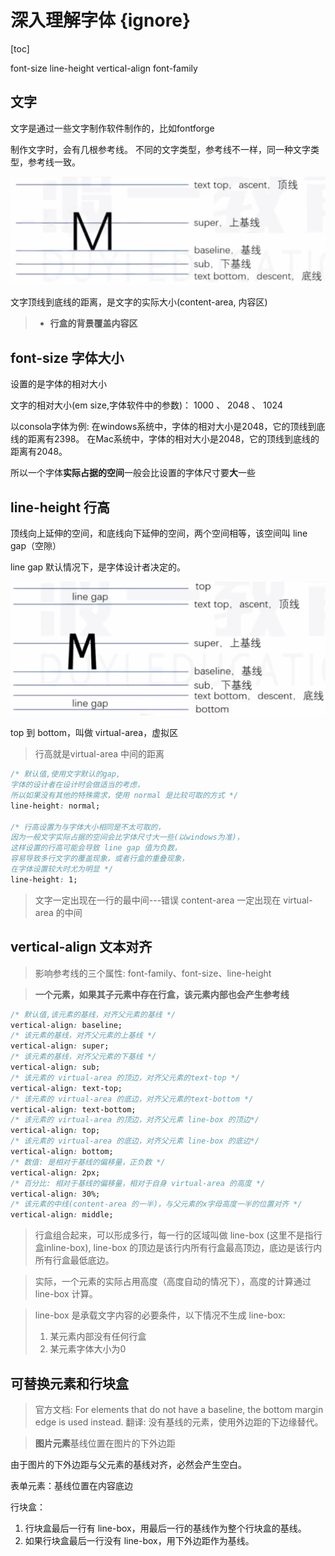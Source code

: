 # 深入理解字体 {ignore}

[toc]

font-size
line-height
vertical-align
font-family

## 文字
文字是通过一些文字制作软件制作的，比如fontforge

制作文字时，会有几根参考线。
不同的文字类型，参考线不一样，同一种文字类型，参考线一致。

![](./img/文字参考线.png)

文字顶线到底线的距离，是文字的实际大小(content-area, 内容区)
> * **行盒的背景覆盖内容区**

## font-size 字体大小

设置的是字体的相对大小

文字的相对大小(em size,字体软件中的参数)： 1000 、 2048 、 1024

以consola字体为例:
在windows系统中，字体的相对大小是2048，它的顶线到底线的距离有2398。
在Mac系统中，字体的相对大小是2048，它的顶线到底线的距离有2048。

所以一个字体**实际占据的空间**一般会比设置的字体尺寸要**大**一些

## line-height 行高

顶线向上延伸的空间，和底线向下延伸的空间，两个空间相等，该空间叫 line gap（空隙）

line gap 默认情况下，是字体设计者决定的。

![](./img/文字参考线与行高.png)

top 到 bottom，叫做 virtual-area，虚拟区

> 行高就是virtual-area 中间的距离

```css
/* 默认值,使用文字默认的gap,
字体的设计者在设计时会做适当的考虑，
所以如果没有其他的特殊需求，使用 normal 是比较可取的方式 */
line-height: normal;

/* 行高设置为与字体大小相同是不太可取的，
因为一般文字实际占据的空间会比字体尺寸大一些(以windows为准)，
这样设置的行高可能会导致 line gap 值为负数，
容易导致多行文字的覆盖现象，或者行盒的重叠现象，
在字体设置较大时尤为明显 */
line-height: 1;
```

> 文字一定出现在一行的最中间---错误
> content-area 一定出现在 virtual-area 的中间

## vertical-align 文本对齐

> 影响参考线的三个属性: font-family、font-size、line-height

> **一个元素，如果其子元素中存在行盒，该元素内部也会产生参考线**

```css
/* 默认值,该元素的基线，对齐父元素的基线 */
vertical-align: baseline;
/* 该元素的基线，对齐父元素的上基线 */
vertical-align: super;
/* 该元素的基线，对齐父元素的下基线 */
vertical-align: sub;
/* 该元素的 virtual-area 的顶边，对齐父元素的text-top */
vertical-align: text-top;
/* 该元素的 virtual-area 的底边，对齐父元素的text-bottom */
vertical-align: text-bottom;
/* 该元素的 virtual-area 的顶边，对齐父元素 line-box 的顶边*/
vertical-align: top;
/* 该元素的 virtual-area 的底边，对齐父元素 line-box 的底边*/
vertical-align: bottom;
/* 数值: 是相对于基线的偏移量，正负数 */
vertical-align: 2px;
/* 百分比: 相对于基线的偏移量，相对于自身 virtual-area 的高度 */
vertical-align: 30%;
/* 该元素的中线(content-area 的一半)，与父元素的x字母高度一半的位置对齐 */
vertical-align: middle;
```

> 行盒组合起来，可以形成多行，每一行的区域叫做 line-box (这里不是指行盒inline-box), line-box 的顶边是该行内所有行盒最高顶边，底边是该行内所有行盒最低底边。

> 实际，一个元素的实际占用高度（高度自动的情况下），高度的计算通过 line-box 计算。

> line-box 是承载文字内容的必要条件，以下情况不生成 line-box:
> 1. 某元素内部没有任何行盒
> 2. 某元素字体大小为0

## 可替换元素和行块盒

> 官方文档: For elements that do not have a baseline, the bottom margin edge is used instead.
> 翻译: 没有基线的元素，使用外边距的下边缘替代。

> **图片元素**基线位置在图片的下外边距

由于图片的下外边距与父元素的基线对齐，必然会产生空白。

表单元素：基线位置在内容底边

行块盒：
1. 行块盒最后一行有 line-box，用最后一行的基线作为整个行块盒的基线。
2. 如果行块盒最后一行没有 line-box，用下外边距作为基线。